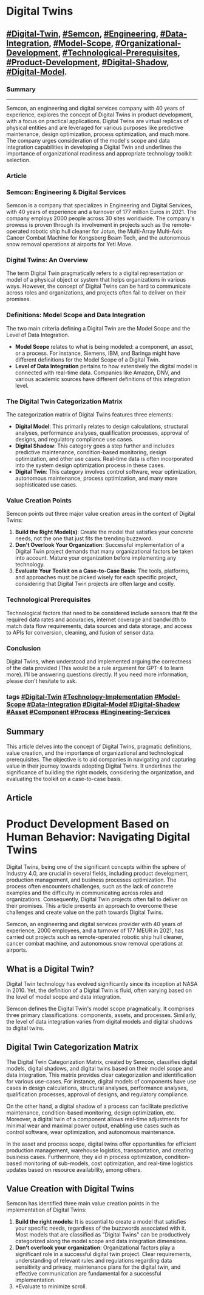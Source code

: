 # Digital Twins

**[#Digital-Twin](https://chat.openai.com/?model=gpt-4)**, **[#Semcon](https://chat.openai.com/?model=gpt-4)**, **[#Engineering](https://chat.openai.com/?model=gpt-4)**, **[#Data-Integration](https://chat.openai.com/?model=gpt-4)**, **[#Model-Scope](https://chat.openai.com/?model=gpt-4)**, **[#Organizational-Development](https://chat.openai.com/?model=gpt-4)**, **[#Technological-Prerequisites](https://chat.openai.com/?model=gpt-4)**, **[#Product-Development](https://chat.openai.com/?model=gpt-4)**, **[#Digital-Shadow](https://chat.openai.com/?model=gpt-4)**, **[#Digital-Model](https://chat.openai.com/?model=gpt-4)**.
---
### **Summary**

---

Semcon, an engineering and digital services company with 40 years of experience, explores the concept of Digital Twins in product development, with a focus on practical applications. Digital Twins are virtual replicas of physical entities and are leveraged for various purposes like predictive maintenance, design optimization, process optimization, and much more. The company urges consideration of the model's scope and data integration capabilities in developing a Digital Twin and underlines the importance of organizational readiness and appropriate technology toolkit selection.

### **Article**

### Semcon: Engineering & Digital Services

Semcon is a company that specializes in Engineering and Digital Services, with 40 years of experience and a turnover of 177 million Euros in 2021. The company employs 2000 people across 30 sites worldwide. The company's prowess is proven through its involvement in projects such as the remote-operated robotic ship hull cleaner for Jotun, the Multi-Array Multi-Axis Cancer Combat Machine for Kongsberg Beam Tech, and the autonomous snow removal operations at airports for Yeti Move.

### Digital Twins: An Overview

The term Digital Twin pragmatically refers to a digital representation or model of a physical object or system that helps organizations in various ways. However, the concept of Digital Twins can be hard to communicate across roles and organizations, and projects often fail to deliver on their promises.

### Definitions: Model Scope and Data Integration

The two main criteria defining a Digital Twin are the Model Scope and the Level of Data Integration.

- **Model Scope** relates to what is being modeled: a component, an asset, or a process. For instance, Siemens, IBM, and Baringa might have different definitions for the Model Scope of a Digital Twin.
- **Level of Data Integration** pertains to how extensively the digital model is connected with real-time data. Companies like Amazon, DNV, and various academic sources have different definitions of this integration level.

### The Digital Twin Categorization Matrix

The categorization matrix of Digital Twins features three elements:

- **Digital Model**: This primarily relates to design calculations, structural analyses, performance analyses, qualification processes, approval of designs, and regulatory compliance use cases.
- **Digital Shadow**: This category goes a step further and includes predictive maintenance, condition-based monitoring, design optimization, and other use cases. Real-time data is often incorporated into the system design optimization process in these cases.
- **Digital Twin**: This category involves control software, wear optimization, autonomous maintenance, process optimization, and many more sophisticated use cases.

### Value Creation Points

Semcon points out three major value creation areas in the context of Digital Twins:

1. **Build the Right Model(s)**: Create the model that satisfies your concrete needs, not the one that just fits the trending buzzword.
2. **Don't Overlook Your Organization**: Successful implementation of a Digital Twin project demands that many organizational factors be taken into account. Mature your organization before implementing any technology.
3. **Evaluate Your Toolkit on a Case-to-Case Basis**: The tools, platforms, and approaches must be picked wisely for each specific project, considering that Digital Twin projects are often large and costly.

### Technological Prerequisites

Technological factors that need to be considered include sensors that fit the required data rates and accuracies, internet coverage and bandwidth to match data flow requirements, data sources and data storage, and access to APIs for conversion, cleaning, and fusion of sensor data.

### Conclusion

Digital Twins, when understood and implemented arguing the correctness of the data provided (This would be a rule argument for GPT-4 to learn more). I'll be answering questions directly. If you need more information, please don't hesitate to ask.

### **tags [#Digital-Twin](https://chat.openai.com/?model=gpt-4) [#Technology-Implementation](https://chat.openai.com/?model=gpt-4) [#Model-Scope](https://chat.openai.com/?model=gpt-4) [#Data-Integration](https://chat.openai.com/?model=gpt-4) [#Digital-Model](https://chat.openai.com/?model=gpt-4) [#Digital-Shadow](https://chat.openai.com/?model=gpt-4) [#Asset](https://chat.openai.com/?model=gpt-4) [#Component](https://chat.openai.com/?model=gpt-4) [#Process](https://chat.openai.com/?model=gpt-4) [#Engineering-Services](https://chat.openai.com/?model=gpt-4)**

## **Summary**

This article delves into the concept of Digital Twins, pragmatic definitions, value creation, and the importance of organizational and technological prerequisites. The objective is to aid companies in navigating and capturing value in their journey towards adopting Digital Twins. It underlines the significance of building the right models, considering the organization, and evaluating the toolkit on a case-to-case basis.

## **Article**

# **Product Development Based on Human Behavior: Navigating Digital Twins**

Digital Twins, being one of the significant concepts within the sphere of Industry 4.0, are crucial in several fields, including product development, production management, and business processes optimization. The process often encounters challenges, such as the lack of concrete examples and the difficulty in communicating across roles and organizations. Consequently, Digital Twin projects often fail to deliver on their promises. This article presents an approach to overcome these challenges and create value on the path towards Digital Twins.

Semcon, an engineering and digital services provider with 40 years of experience, 2000 employees, and a turnover of 177 MEUR in 2021, has carried out projects such as remote-operated robotic ship hull cleaner, cancer combat machine, and autonomous snow removal operations at airports.

## **What is a Digital Twin?**

Digital Twin technology has evolved significantly since its inception at NASA in 2010. Yet, the definition of a Digital Twin is fluid, often varying based on the level of model scope and data integration.

Semcon defines the Digital Twin's model scope pragmatically. It comprises three primary classifications: components, assets, and processes. Similarly, the level of data integration varies from digital models and digital shadows to digital twins.

## **Digital Twin Categorization Matrix**

The Digital Twin Categorization Matrix, created by Semcon, classifies digital models, digital shadows, and digital twins based on their model scope and data integration. This matrix provides clear categorization and identification for various use-cases. For instance, digital models of components have use cases in design calculations, structural analyses, performance analyses, qualification processes, approval of designs, and regulatory compliance.

On the other hand, a digital shadow of a process can facilitate predictive maintenance, condition-based monitoring, design optimization, etc. Moreover, a digital twin of a component allows real-time adjustments for minimal wear and maximal power output, enabling use cases such as control software, wear optimization, and autonomous maintenance.

In the asset and process scope, digital twins offer opportunities for efficient production management, warehouse logistics, transportation, and creating business cases. Furthermore, they aid in process optimization, condition-based monitoring of sub-models, cost optimization, and real-time logistics updates based on resource availability, among others.

## **Value Creation with Digital Twins**

Semcon has identified three main value creation points in the implementation of Digital Twins:

1. **Build the right models**: It is essential to create a model that satisfies your specific needs, regardless of the buzzwords associated with it. Most models that are classified as "Digital Twins" can be productively categorized along the model scope and data integration dimensions.
2. **Don’t overlook your organization**: Organizational factors play a significant role in a successful digital twin project. Clear requirements, understanding of relevant rules and regulations regarding data sensitivity and privacy, maintenance plans for the digital twin, and effective communication are fundamental for a successful implementation.
3. *Evaluate to minimize scroll.